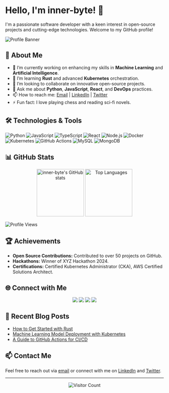 # Hello, I'm inner-byte! 👋

I'm a passionate software developer with a keen interest in open-source projects and cutting-edge technologies. Welcome to my GitHub profile!

![Profile Banner](https://via.placeholder.com/1200x300.png?text=Welcome+to+inner-byte's+GitHub+Profile)

## 🚀 About Me

- 🔭 I’m currently working on enhancing my skills in **Machine Learning** and **Artificial Intelligence**.
- 🌱 I’m learning **Rust** and advanced **Kubernetes** orchestration.
- 👯 I’m looking to collaborate on innovative open-source projects.
- 💬 Ask me about **Python**, **JavaScript**, **React**, and **DevOps** practices.
- 📫 How to reach me: [Email](mailto:inner-byte@example.com) | [LinkedIn](https://www.linkedin.com/in/inner-byte/) | [Twitter](https://twitter.com/inner-byte)
- ⚡ Fun fact: I love playing chess and reading sci-fi novels.

## 🛠️ Technologies & Tools

![Python](https://img.shields.io/badge/-Python-3776AB?logo=python&logoColor=white&style=for-the-badge)
![JavaScript](https://img.shields.io/badge/-JavaScript-F7DF1E?logo=javascript&logoColor=black&style=for-the-badge)
![TypeScript](https://img.shields.io/badge/-TypeScript-007ACC?logo=typescript&logoColor=white&style=for-the-badge)
![React](https://img.shields.io/badge/-React-61DAFB?logo=react&logoColor=black&style=for-the-badge)
![Node.js](https://img.shields.io/badge/-Node.js-339933?logo=node.js&logoColor=white&style=for-the-badge)
![Docker](https://img.shields.io/badge/-Docker-2496ED?logo=docker&logoColor=white&style=for-the-badge)
![Kubernetes](https://img.shields.io/badge/-Kubernetes-326CE5?logo=kubernetes&logoColor=white&style=for-the-badge)
![GitHub Actions](https://img.shields.io/badge/-GitHub%20Actions-2088FF?logo=github-actions&logoColor=white&style=for-the-badge)
![MySQL](https://img.shields.io/badge/-MySQL-4479A1?logo=mysql&logoColor=white&style=for-the-badge)
![MongoDB](https://img.shields.io/badge/-MongoDB-47A248?logo=mongodb&logoColor=white&style=for-the-badge)

## 📊 GitHub Stats

<div align="center">
  <img height="150" src="https://github-readme-stats.vercel.app/api?username=inner-byte&show_icons=true&theme=radical&hide=stars" alt="inner-byte's GitHub stats" />
  <img height="150" src="https://github-readme-stats.vercel.app/api/top-langs/?username=inner-byte&layout=compact&theme=radical" alt="Top Languages" />
</div>

![Profile Views](https://komarev.com/ghpvc/?username=inner-byte&color=blue&style=flat-square)

## 🏆 Achievements

- **Open Source Contributions:** Contributed to over 50 projects on GitHub.
- **Hackathons:** Winner of XYZ Hackathon 2024.
- **Certifications:** Certified Kubernetes Administrator (CKA), AWS Certified Solutions Architect.

## 🌐 Connect with Me

<p align="center">
  <a href="https://www.linkedin.com/in/inner-byte/"><img src="https://img.shields.io/badge/-LinkedIn-0A66C2?style=for-the-badge&logo=LinkedIn&logoColor=white"/></a>
  <a href="https://twitter.com/inner-byte"><img src="https://img.shields.io/badge/-Twitter-1DA1F2?style=for-the-badge&logo=Twitter&logoColor=white"/></a>
  <a href="mailto:inner-byte@example.com"><img src="https://img.shields.io/badge/-Email-D14836?style=for-the-badge&logo=Gmail&logoColor=white"/></a>
  <a href="https://inner-byte.dev"><img src="https://img.shields.io/badge/-Blog-FF4088?style=for-the-badge&logo=Hugo&logoColor=white"/></a>
</p>

## 📝 Recent Blog Posts

- [How to Get Started with Rust](https://inner-byte.dev/how-to-get-started-with-rust)
- [Machine Learning Model Deployment with Kubernetes](https://inner-byte.dev/ml-model-deployment-with-k8s)
- [A Guide to GitHub Actions for CI/CD](https://inner-byte.dev/github-actions-guide)

## 📫 Contact Me

Feel free to reach out via [email](mailto:inner-byte@example.com) or connect with me on [LinkedIn](https://www.linkedin.com/in/inner-byte/) and [Twitter](https://twitter.com/inner-byte).

---

<p align="center">
  <img src="https://visitor-badge.laobi.icu/badge?page_id=inner-byte.inner-byte" alt="Visitor Count"/>
</p>
